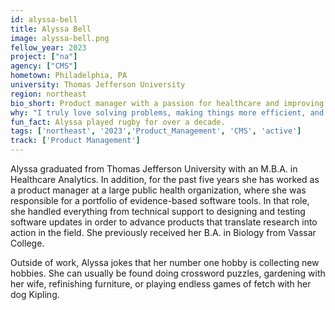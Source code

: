 ```yaml
---
id: alyssa-bell
title: Alyssa Bell
image: alyssa-bell.png
fellow_year: 2023
project: ["na"]
agency: ["CMS"]
hometown: Philadelphia, PA
university: Thomas Jefferson University
region: northeast
bio_short: Product manager with a passion for healthcare and improving products and services for the American public
why: "I truly love solving problems, making things more efficient, and just generally looking for better ways to do things. As a product manager with the U.S. Digital Corps, I'll be able to utilize my passion and skills in those areas to improve products and services for the American public."
fun_fact: Alyssa played rugby for over a decade. 
tags: ['northeast', '2023','Product_Management', 'CMS', 'active']
track: ['Product Management']
---
```


Alyssa graduated from Thomas Jefferson University with an M.B.A. in Healthcare Analytics. In addition, for the past five years she has worked as a product manager at a large public health organization, where she was responsible for a portfolio of evidence-based software tools. In that role, she handled everything from technical support to designing and testing software updates in order to advance products that translate research into action in the field. She previously received her B.A. in Biology from Vassar College.

Outside of work, Alyssa jokes that her number one hobby is collecting new hobbies. She can usually be found doing crossword puzzles, gardening with her wife, refinishing furniture, or playing endless games of fetch with her dog Kipling.
